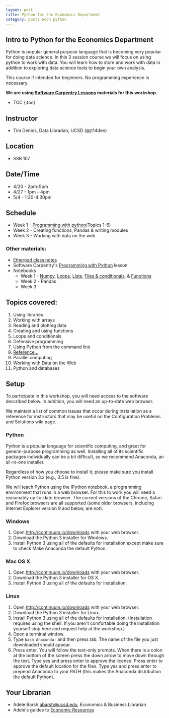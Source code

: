 ```yaml
---
layout: post
title: Python for the Economics Department
category: posts econ python
---
```


## Intro to Python for the Economics Department

Python is popular general purpose language that is becoming very popular for doing data science. In this 3 session course we will focus on using python to work with data. You will learn how to store and work with data in addition to exploring data science tools to begin your own analysis.  

This course if intended for beginners. No programming experience is necessary. 

**We are using [Software Carpentry Lessons](http://software-carpentry.org/lessons/) materials for this workshop.**

* TOC
{:toc}

## Instructor

* Tim Dennis, Data Librarian, UCSD (@jt14den)

## Location 

* SSB 107

## Date/Time

* 4/20 - 2pm-5pm 
* 4/27 - 1pm - 4pm 
* 5/4 - 1:30-4:30pm

## Schedule

* Week 1 - [Programming with python](http://swcarpentry.github.io/python-novice-inflammation/)(Topics 1-6)
* Week 2 - Creating functions, Pandas & writing modules
* Week 3 - Working with data on the web

### Other materials:
* [Etherpad class notes](http://pad.software-carpentry.org/econ-python)
* Software Carpentry's [Programming with Python](http://swcarpentry.github.io/python-novice-inflammation/) lesson
* Notebooks
  * Week 1 - [Numpy](https://github.com/ucsdlib/python-novice-inflammation/blob/gh-pages/1-intro-to-numpy.ipynb), [Loops](https://github.com/ucsdlib/python-novice-inflammation/blob/gh-pages/loops.ipynb), [Lists](https://github.com/ucsdlib/python-novice-inflammation/blob/gh-pages/lists.ipynb), [Files & conditionals](https://github.com/ucsdlib/python-novice-inflammation/blob/gh-pages/files%20%26%20conditionals.ipynb), & [Functions](https://github.com/ucsdlib/python-novice-inflammation/blob/gh-pages/functions.ipynb)
  * Week 2 - Pandas
  * Week 3 

## Topics covered:

1. Using libraries
1. Working with arrays
1. Reading and plotting data
1. Creating and using functions
1. Loops and conditionals
1. Defensive programming
1. Using Python from the command line
1. [Reference...](http://swcarpentry.github.io//python-novice-inflammation/reference.html)
2. Parallel computing
2. Working with Data on the Web
2. Python and databases

## Setup <a name="setup"></a>

To participate in this workshop, you will need access to the software described below. In addition, you will need an up-to-date web browser.

We maintain a list of common issues that occur during installation as a reference for instructors that may be useful on the Configuration Problems and Solutions wiki page.


### Python

Python is a popular language for scientific computing, and great for general-purpose programming as well. Installing all of its scientific packages individually can be a bit difficult, so we recommend Anaconda, an all-in-one installer.

Regardless of how you choose to install it, please make sure you install Python version 3.x (e.g., 3.5 is fine).

We will teach Python using the IPython notebook, a programming environment that runs in a web browser. For this to work you will need a reasonably up-to-date browser. The current versions of the Chrome, Safari and Firefox browsers are all supported (some older browsers, including Internet Explorer version 9 and below, are not).

### Windows

1. Open <http://continuum.io/downloads> with your web browser.
2. Download the Python 3 installer for Windows.
3. Install Python 3 using all of the defaults for installation except make sure to check Make Anaconda the default Python.

### Mac OS X

1. Open <http://continuum.io/downloads> with your web browser.
2. Download the Python 3 installer for OS X.
3. Install Python 3 using all of the defaults for installation.

### Linux

1. Open <http://continuum.io/downloads> with your web browser.
2. Download the Python 3 installer for Linux.
3. Install Python 3 using all of the defaults for installation. (Installation requires using the shell. If you aren't comfortable doing the installation yourself stop here and request help at the workshop.)
4. Open a terminal window.
5. Type `bash Anaconda-` and then press tab. The name of the file you just downloaded should appear.
6. Press enter. You will follow the text-only prompts. When there is a colon at the bottom of the screen press the down arrow to move down through the text. Type yes and press enter to approve the license. Press enter to approve the default location for the files. Type yes and press enter to prepend Anaconda to your PATH (this makes the Anaconda distribution the default Python).

## Your Librarian

* Adele Barsh <abarsh@ucsd.edu>, Economics & Business Librarian
* Adele's guides to [Economic Resources](http://ucsd.libguides.com/allEconguides)

